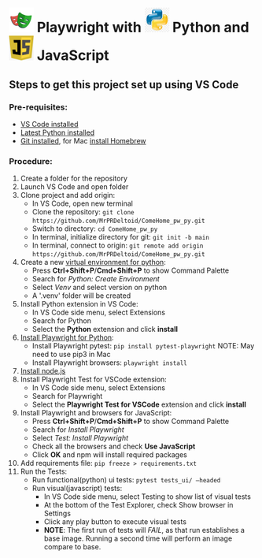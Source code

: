 
# <img src="common/playwright-logo.svg" alt="Playwright Logo" width="50" height="50"> Playwright with <img src="common/py_logo.jpg" alt="Python logo" width="50" height="50"> Python and <img src="common/js_logo.jpg" alt="Python logo" width="50" height="50"> JavaScript

## Steps to get this project set up using VS Code
### Pre-requisites:
- [VS Code installed](https://code.visualstudio.com/download)
- [Latest Python installed](https://www.python.org/downloads/)
- [Git installed](https://git-scm.com/downloads), for Mac [install Homebrew](https://brew.sh/)

### Procedure:
1. Create a folder for the repository
2. Launch VS Code and open folder
3. Clone project and add origin:
    - In VS Code, open new terminal
    - Clone the repository: `git clone https://github.com/MrPRDeltoid/ComeHome_pw_py.git`
    - Switch to directory: `cd ComeHome_pw_py`
    - In terminal, initialize directory for git: `git init -b main`
    - In terminal, connect to origin: `git remote add origin https://github.com/MrPRDeltoid/ComeHome_pw_py.git`
4. Create a new [virtual environment for python](https://code.visualstudio.com/docs/python/environments):
    - Press **Ctrl+Shift+P**/**Cmd+Shift+P** to show Command Palette
    - Search for *Python: Create Environment*
    - Select *Venv* and select version on python
    - A '.venv' folder will be created
5. Install Python extension in VS Code:
    - In VS Code side menu, select Extensions
    - Search for Python
    - Select the **Python** extension and click **install**
6. [Install Playwright for Python](https://playwright.dev/python/docs/intro):
    - Install Playwright pytest: `pip install pytest-playwright` NOTE: May need to use pip3 in Mac
    - Install Playwright browsers: `playwright install`
7. [Install node.js](https://nodejs.org/en/download/package-manager)
8. Install Playwright Test for VSCode extension:
    - In VS Code side menu, select Extensions
    - Search for Playwright
    - Select the **Playwright Test for VSCode** extension and click **install**
9. Install Playwright and browsers for JavaScript:
    - Press **Ctrl+Shift+P**/**Cmd+Shift+P** to show Command Palette
    - Search for *Install Playwright*
    - Select *Test: Install Playwright*
    - Check all the browsers and check **Use JavaScript**
    - Click **OK** and npm will install required packages
10. Add requirements file: `pip freeze > requirements.txt`
11. Run the Tests:
    - Run functional(python) ui tests: `pytest tests_ui/ –headed`
    - Run visual(javascript) tests:
        + In VS Code side menu, select Testing to show list of visual tests
        + At the bottom of the Test Explorer, check Show browser in Settings
        + Click any play button to execute visual tests
        + **NOTE**: The first run of tests will *FAIL*, as that run establishes a base image. Running a second time will perform an image compare to base.
